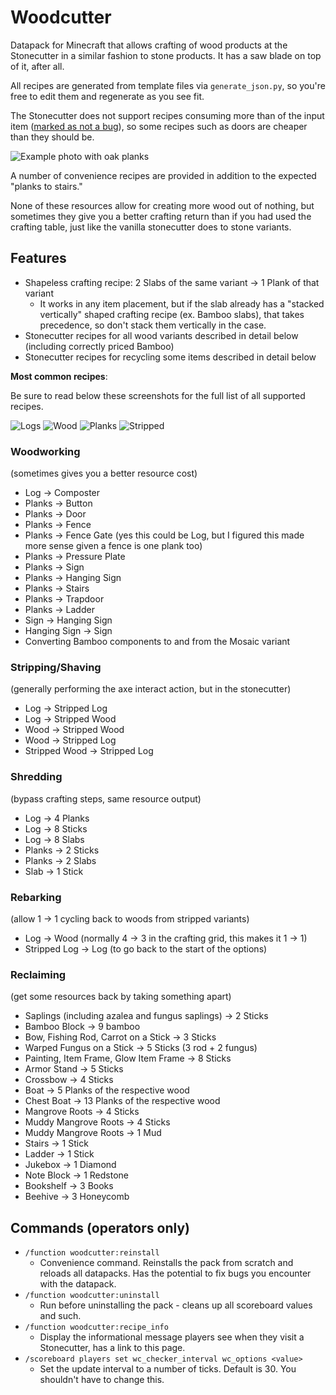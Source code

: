 # Woodcutter

Datapack for Minecraft that allows crafting of wood products at the Stonecutter in a similar fashion to stone products. It has a saw blade on top of it, after all.

All recipes are generated from template files via `generate_json.py`, so you're free to edit them and regenerate as you see fit.

The Stonecutter does not support recipes consuming more than of the input item ([marked as not a bug](https://bugs.mojang.com/browse/MC-151141)), so some recipes such as doors are cheaper than they should be.

![Example photo with oak planks](https://i.imgur.com/FkdLxLH.png)

A number of convenience recipes are provided in addition to the expected "planks to stairs."

None of these resources allow for creating more wood out of nothing, but sometimes they give you a better crafting return than if you had used the crafting table, just like the vanilla stonecutter does to stone variants.

## Features

- Shapeless crafting recipe: 2 Slabs of the same variant -> 1 Plank of that variant
  - It works in any item placement, but if the slab already has a "stacked vertically" shaped crafting recipe (ex. Bamboo slabs), that takes precedence, so don't stack them vertically in the case.
- Stonecutter recipes for all wood variants described in detail below (including correctly priced Bamboo)
- Stonecutter recipes for recycling some items described in detail below

**Most common recipes**:

Be sure to read below these screenshots for the full list of all supported recipes.

![Logs](https://i.imgur.com/M7qohQB.png)
![Wood](https://i.imgur.com/YcExopl.png)
![Planks](https://i.imgur.com/k0fvJ9j.png)
![Stripped](https://i.imgur.com/ucxj7Z7.png)

<!-- For these screenshots, include all the white on the top, 2 pixels out inclusive from the right, same for bottom, stop just before white on the left -->

### Woodworking

(sometimes gives you a better resource cost)

- Log -> Composter
- Planks -> Button
- Planks -> Door
- Planks -> Fence
- Planks -> Fence Gate (yes this could be Log, but I figured this made more sense given a fence is one plank too)
- Planks -> Pressure Plate
- Planks -> Sign
- Planks -> Hanging Sign
- Planks -> Stairs
- Planks -> Trapdoor
- Planks -> Ladder
- Sign -> Hanging Sign
- Hanging Sign -> Sign
- Converting Bamboo components to and from the Mosaic variant

### Stripping/Shaving

(generally performing the axe interact action, but in the stonecutter)

- Log -> Stripped Log
- Log -> Stripped Wood
- Wood -> Stripped Wood
- Wood -> Stripped Log
- Stripped Wood -> Stripped Log

### Shredding

(bypass crafting steps, same resource output)

- Log -> 4 Planks
- Log -> 8 Sticks
- Log -> 8 Slabs
- Planks -> 2 Sticks
- Planks -> 2 Slabs
- Slab -> 1 Stick

### Rebarking

(allow 1 -> 1 cycling back to woods from stripped variants)

- Log -> Wood (normally 4 -> 3 in the crafting grid, this makes it 1 -> 1)
- Stripped Log -> Log (to go back to the start of the options)

### Reclaiming

(get some resources back by taking something apart)

- Saplings (including azalea and fungus saplings) -> 2 Sticks
- Bamboo Block -> 9 bamboo
- Bow, Fishing Rod, Carrot on a Stick -> 3 Sticks
- Warped Fungus on a Stick -> 5 Sticks (3 rod + 2 fungus)
- Painting, Item Frame, Glow Item Frame -> 8 Sticks
- Armor Stand -> 5 Sticks
- Crossbow -> 4 Sticks
- Boat -> 5 Planks of the respective wood
- Chest Boat -> 13 Planks of the respective wood
- Mangrove Roots -> 4 Sticks
- Muddy Mangrove Roots -> 4 Sticks
- Muddy Mangrove Roots -> 1 Mud
- Stairs -> 1 Stick
- Ladder -> 1 Stick
- Jukebox -> 1 Diamond
- Note Block -> 1 Redstone
- Bookshelf -> 3 Books
- Beehive -> 3 Honeycomb

## Commands (operators only)

- `/function woodcutter:reinstall`
  - Convenience command. Reinstalls the pack from scratch and reloads all datapacks.
    Has the potential to fix bugs you encounter with the datapack.
- `/function woodcutter:uninstall`
  - Run before uninstalling the pack - cleans up all scoreboard values and such.
- `/function woodcutter:recipe_info`
  - Display the informational message players see when they visit a Stonecutter, has a link to this page.
- `/scoreboard players set wc_checker_interval wc_options <value>`
  - Set the update interval to a number of ticks. Default is 30. You shouldn't have to change this.

